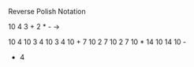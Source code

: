 Reverse Polish Notation

10 4 3 + 2 * - -> 

10
4 10
3 4 10
3 4 10 +
7 10
2 7 10
2 7 10 *
14 10
14 10 -
- 4
